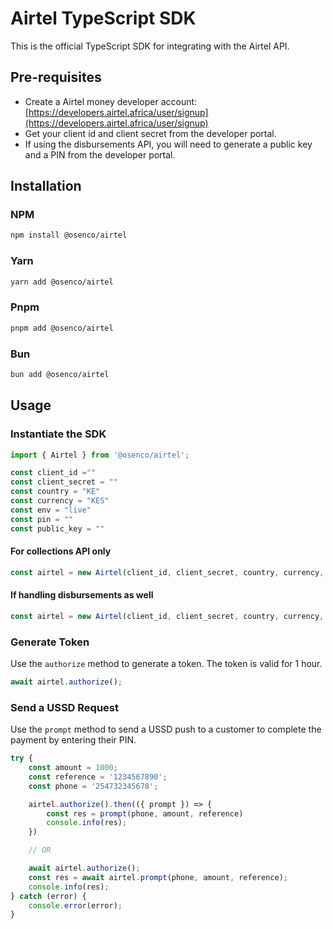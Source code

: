 # Airtel TypeScript SDK

This is the official TypeScript SDK for integrating with the Airtel API.

## Pre-requisites
- Create a Airtel money developer account: [https://developers.airtel.africa/user/signup](https://developers.airtel.africa/user/signup)
- Get your client id and client secret from the developer portal.
- If using the disbursements API, you will need to generate a public key and a PIN from the developer portal.

## Installation

### NPM

```bash
npm install @osenco/airtel
```

### Yarn

```bash
yarn add @osenco/airtel
```

### Pnpm

```bash
pnpm add @osenco/airtel
```

### Bun

```bash
bun add @osenco/airtel
```

## Usage

### Instantiate the SDK

```typescript
import { Airtel } from '@osenco/airtel';

const client_id =""
const client_secret = ""
const country = "KE"
const currency = "KES"
const env = "live"
const pin = ""
const public_key = ""
```
#### For collections API only
```typescript
const airtel = new Airtel(client_id, client_secret, country, currency, env);
```

#### If handling disbursements as well
```typescript
const airtel = new Airtel(client_id, client_secret, country, currency, env, pin, public_key);
```

### Generate Token

Use the `authorize` method to generate a token. The token is valid for 1 hour.

```typescript
await airtel.authorize();
```

### Send a USSD Request

Use the `prompt` method to send a USSD push to a customer to complete the payment by entering their PIN.

```typescript
try {
    const amount = 1000;
    const reference = '1234567890';
    const phone = '254732345678';

    airtel.authorize().then(({ prompt }) => {
        const res = prompt(phone, amount, reference)
        console.info(res);
    })

    // OR

    await airtel.authorize();
    const res = await airtel.prompt(phone, amount, reference);
    console.info(res);
} catch (error) {
    console.error(error);
}
```